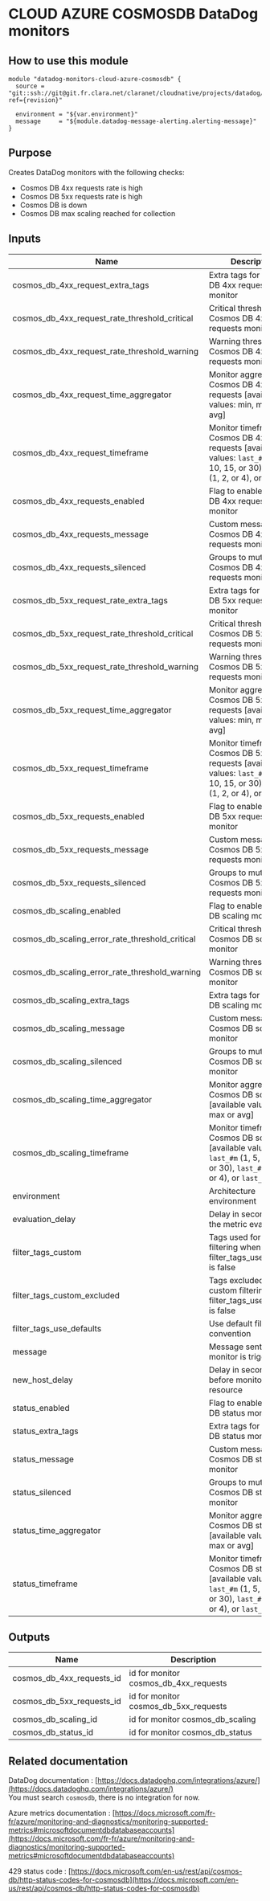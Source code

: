 # CLOUD AZURE COSMOSDB DataDog monitors

## How to use this module

```
module "datadog-monitors-cloud-azure-cosmosdb" {
  source = "git::ssh://git@git.fr.clara.net/claranet/cloudnative/projects/datadog/terraform/monitors.git//cloud/azure/cosmosdb?ref={revision}"

  environment = "${var.environment}"
  message     = "${module.datadog-message-alerting.alerting-message}"
}

```

## Purpose

Creates DataDog monitors with the following checks:

- Cosmos DB 4xx requests rate is high
- Cosmos DB 5xx requests rate is high
- Cosmos DB is down
- Cosmos DB max scaling reached for collection

## Inputs

| Name | Description | Type | Default | Required |
|------|-------------|:----:|:-----:|:-----:|
| cosmos_db_4xx_request_extra_tags | Extra tags for Cosmos DB 4xx requests monitor | list | `[]` | no |
| cosmos_db_4xx_request_rate_threshold_critical | Critical threshold for Cosmos DB 4xx requests monitor | string | `80` | no |
| cosmos_db_4xx_request_rate_threshold_warning | Warning threshold for Cosmos DB 4xx requests monitor | string | `50` | no |
| cosmos_db_4xx_request_time_aggregator | Monitor aggregator for Cosmos DB 4xx requests [available values: min, max or avg] | string | `min` | no |
| cosmos_db_4xx_request_timeframe | Monitor timeframe for Cosmos DB 4xx requests [available values: `last_#m` (1, 5, 10, 15, or 30), `last_#h` (1, 2, or 4), or `last_1d`] | string | `last_5m` | no |
| cosmos_db_4xx_requests_enabled | Flag to enable Cosmos DB 4xx requests monitor | string | `true` | no |
| cosmos_db_4xx_requests_message | Custom message for Cosmos DB 4xx requests monitor | string | `` | no |
| cosmos_db_4xx_requests_silenced | Groups to mute for Cosmos DB 4xx requests monitor | map | `{}` | no |
| cosmos_db_5xx_request_rate_extra_tags | Extra tags for Cosmos DB 5xx requests monitor | list | `[]` | no |
| cosmos_db_5xx_request_rate_threshold_critical | Critical threshold for Cosmos DB 5xx requests monitor | string | `80` | no |
| cosmos_db_5xx_request_rate_threshold_warning | Warning threshold for Cosmos DB 5xx requests monitor | string | `50` | no |
| cosmos_db_5xx_request_time_aggregator | Monitor aggregator for Cosmos DB 5xx requests [available values: min, max or avg] | string | `min` | no |
| cosmos_db_5xx_request_timeframe | Monitor timeframe for Cosmos DB 5xx requests [available values: `last_#m` (1, 5, 10, 15, or 30), `last_#h` (1, 2, or 4), or `last_1d`] | string | `last_5m` | no |
| cosmos_db_5xx_requests_enabled | Flag to enable Cosmos DB 5xx requests monitor | string | `true` | no |
| cosmos_db_5xx_requests_message | Custom message for Cosmos DB 5xx requests monitor | string | `` | no |
| cosmos_db_5xx_requests_silenced | Groups to mute for Cosmos DB 5xx requests monitor | map | `{}` | no |
| cosmos_db_scaling_enabled | Flag to enable Cosmos DB scaling monitor | string | `true` | no |
| cosmos_db_scaling_error_rate_threshold_critical | Critical threshold for Cosmos DB scaling monitor | string | `10` | no |
| cosmos_db_scaling_error_rate_threshold_warning | Warning threshold for Cosmos DB scaling monitor | string | `5` | no |
| cosmos_db_scaling_extra_tags | Extra tags for Cosmos DB scaling monitor | list | `[]` | no |
| cosmos_db_scaling_message | Custom message for Cosmos DB scaling monitor | string | `` | no |
| cosmos_db_scaling_silenced | Groups to mute for Cosmos DB scaling monitor | map | `{}` | no |
| cosmos_db_scaling_time_aggregator | Monitor aggregator for Cosmos DB scaling [available values: min, max or avg] | string | `min` | no |
| cosmos_db_scaling_timeframe | Monitor timeframe for Cosmos DB scaling [available values: `last_#m` (1, 5, 10, 15, or 30), `last_#h` (1, 2, or 4), or `last_1d`] | string | `last_5m` | no |
| environment | Architecture environment | string | - | yes |
| evaluation_delay | Delay in seconds for the metric evaluation | string | `900` | no |
| filter_tags_custom | Tags used for custom filtering when filter_tags_use_defaults is false | string | `*` | no |
| filter_tags_custom_excluded | Tags excluded for custom filtering when filter_tags_use_defaults is false | string | `` | no |
| filter_tags_use_defaults | Use default filter tags convention | string | `true` | no |
| message | Message sent when a monitor is triggered | string | - | yes |
| new_host_delay | Delay in seconds before monitor new resource | string | `300` | no |
| status_enabled | Flag to enable Cosmos DB status monitor | string | `true` | no |
| status_extra_tags | Extra tags for Cosmos DB status monitor | list | `[]` | no |
| status_message | Custom message for Cosmos DB status monitor | string | `` | no |
| status_silenced | Groups to mute for Cosmos DB status monitor | map | `{}` | no |
| status_time_aggregator | Monitor aggregator for Cosmos DB status [available values: min, max or avg] | string | `max` | no |
| status_timeframe | Monitor timeframe for Cosmos DB status [available values: `last_#m` (1, 5, 10, 15, or 30), `last_#h` (1, 2, or 4), or `last_1d`] | string | `last_5m` | no |

## Outputs

| Name | Description |
|------|-------------|
| cosmos_db_4xx_requests_id | id for monitor cosmos_db_4xx_requests |
| cosmos_db_5xx_requests_id | id for monitor cosmos_db_5xx_requests |
| cosmos_db_scaling_id | id for monitor cosmos_db_scaling |
| cosmos_db_status_id | id for monitor cosmos_db_status |

Related documentation
---------------------

DataDog documentation : [https://docs.datadoghq.com/integrations/azure/](https://docs.datadoghq.com/integrations/azure/)  
You must search `cosmosdb`, there is no integration for now.

Azure metrics documentation : [https://docs.microsoft.com/fr-fr/azure/monitoring-and-diagnostics/monitoring-supported-metrics#microsoftdocumentdbdatabaseaccounts](https://docs.microsoft.com/fr-fr/azure/monitoring-and-diagnostics/monitoring-supported-metrics#microsoftdocumentdbdatabaseaccounts)

429 status code : [https://docs.microsoft.com/en-us/rest/api/cosmos-db/http-status-codes-for-cosmosdb](https://docs.microsoft.com/en-us/rest/api/cosmos-db/http-status-codes-for-cosmosdb)
